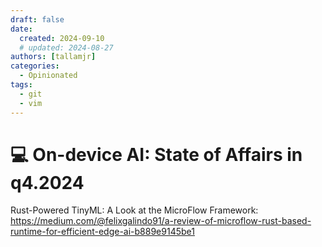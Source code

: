 ```yaml
---
draft: false
date:
  created: 2024-09-10
  # updated: 2024-08-27
authors: [tallamjr]
categories:
  - Opinionated
tags:
  - git
  - vim
---
```


# 💻 **On-device AI: State of Affairs in q4.2024**

Rust-Powered TinyML: A Look at the MicroFlow Framework: https://medium.com/@felixgalindo91/a-review-of-microflow-rust-based-runtime-for-efficient-edge-ai-b889e9145be1
